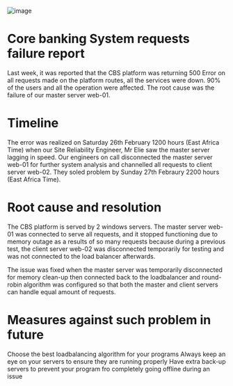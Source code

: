 ![image](https://user-images.githubusercontent.com/27811626/205989250-31a04fef-56b1-4438-b482-b9668a456994.png)

# Core banking System requests failure report 

Last week, it was reported that the CBS platform was returning 500 Error on all requests made on the platform routes, all the services were down. 90% of the users and all the operation were affected. The root cause was the failure of our master server web-01.

# Timeline

The error was realized on Saturday 26th February 1200 hours (East Africa Time) when our Site Reliability Engineer, Mr Elie saw the master server lagging in speed. Our engineers on call disconnected the master server web-01 for further system analysis and channelled all requests to client server web-02. They soled problem by Sunday 27th Febraury 2200 hours (East Africa Time).

# Root cause and resolution

The CBS platform is served by 2 windows servers. The master server web-01 was connected to serve all requests, and it stopped functioning due to memory outage as a results of so many requests because during a previous test, the client server web-02 was disconnected temporarily for testing and was not connected to the load balancer afterwards.

The issue was fixed when the master server was temporarily disconnected for memory clean-up then connected back to the loadbalancer and round-robin algorithm was configured so that both the master and client servers can handle equal amount of requests.

# Measures against such problem in future

Choose the best loadbalancing algorithm for your programs
Always keep an eye on your servers to ensure they are running properly
Have extra back-up servers to prevent your program fro completely going offline during an issue
